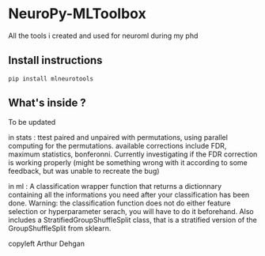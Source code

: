 # NeuroPy-MLToolbox

All the tools i created and used for neuroml during my phd

## Install instructions

```
pip install mlneurotools
```

## What's inside ?

To be updated

in stats : ttest paired and unpaired with permutations, using parallel computing for the permutations. available corrections include FDR, maximum statistics, bonferonni.
Currently investigating if the FDR correction is working properly (might be something wrong with it according to some feedback, but was unable to recreate the bug)

in ml : A classification wrapper function that returns a dictionnary containing all the informations you need after your classification has been done. Warning: the classification function does not do either feature selection or hyperparameter serach, you will have to do it beforehand.
Also includes a StratifiedGroupShuffleSplit class, that is a stratified version of the GroupShuffleSplit from sklearn.

copyleft Arthur Dehgan
